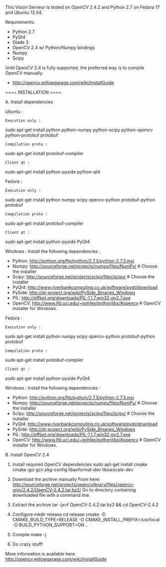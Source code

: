 This Vision Serveur is tested on OpenCV 2.4.2 and Python 2.7 on Fedora 17 and Ubuntu 12.04.

Requirements:
 - Python 2.7
 - PyQt4
 - Glade 3
 - OpenCV 2.4 w/ Python/Numpy bindings
 - Numpy
 - Scipy

Until OpenCV 2.4 is fully supported, the preferred way is to compile OpenCV manually: 
 - http://opencv.willowgarage.com/wiki/InstallGuide

==== INSTALLATION ====

A. Install dependencies

  Ubuntu :

    Execution only :
 sudo apt-get install python python-numpy python-scipy python-opencv python-protobuf protobuf

    Compilation proto : 
 sudo apt-get install protobuf-compiler

    Client qt :
 sudo apt-get install python-pyside python-qt4


  Fedora : 

    Execution only :
 sudo apt-get install python numpy scipy opencv-python protobuf-python protobuf

    Compilation proto :
 sudo apt-get install protobuf-compiler

    Client qt :
 sudo apt-get install python-pyside PyQt4

  Windows :
	Install the following dependencies :
 - Python: 	http://python.org/ftp/python/2.7.3/python-2.7.3.msi
 - Numpy: 	http://sourceforge.net/projects/numpy/files/NumPy/	# Choose the installer
 - Scipy:	http://sourceforge.net/projects/scipy/files/scipy/	# Choose the installer
 - PyQt4:	http://www.riverbankcomputing.co.uk/software/pyqt/download
 - PySide: 	http://qt-project.org/wiki/PySide_Binaries_Windows
 - PIL:		http://effbot.org/downloads/PIL-1.1.7.win32-py2.7.exe
 - OpenCV: 	http://www.lfd.uci.edu/~gohlke/pythonlibs/#opencv	# OpenCV installer for Windows.


  Fedora : 

    Execution only :
 sudo apt-get install python numpy scipy opencv-python protobuf-python protobuf

    Compilation proto :
 sudo apt-get install protobuf-compiler

    Client qt :
 sudo apt-get install python-pyside PyQt4

  Windows :
	Install the following dependencies :
 - Python: 	http://python.org/ftp/python/2.7.3/python-2.7.3.msi
 - Numpy: 	http://sourceforge.net/projects/numpy/files/NumPy/	# Choose the installer
 - Scipy:	http://sourceforge.net/projects/scipy/files/scipy/	# Choose the installer
 - PyQt4:	http://www.riverbankcomputing.co.uk/software/pyqt/download
 - PySide: 	http://qt-project.org/wiki/PySide_Binaries_Windows
 - PIL:		http://effbot.org/downloads/PIL-1.1.7.win32-py2.7.exe
 - OpenCV: 	http://www.lfd.uci.edu/~gohlke/pythonlibs/#opencv	# OpenCV installer for Windows.

B. Install OpenCV 2.4

 1. Install required OpenCV dependencies
   sudo apt-get install cmake cmake-gui gcc pkg-config libavformat-dev libswscale-dev

 2. Download the archive manually 
  From here: http://sourceforge.net/projects/opencvlibrary/files/opencv-unix/2.4.2/OpenCV-2.4.2.tar.bz2/
  Go to directory containing downloaded file with a command line.
 
 3. Extract the archive
  tar -jxvf OpenCV-2.4.2.tar.bz2 && cd OpenCV-2.4.2

 4. Configure
  mkdir release
  cd release
  cmake -D CMAKE_BUILD_TYPE=RELEASE -D CMAKE_INSTALL_PREFIX=/usr/local -D BUILD_PYTHON_SUPPORT=ON ..

 5. Compile
  make -j

 6. Do crazy stuff!

 More information is available here: http://opencv.willowgarage.com/wiki/InstallGuide

